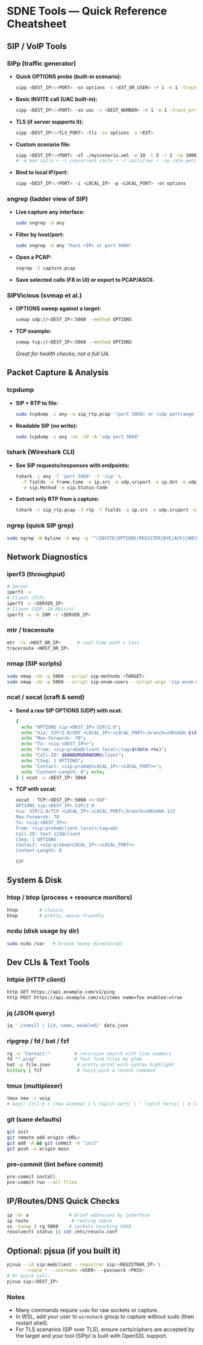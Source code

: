 # SDNE Tools — Quick Reference Cheatsheet

## SIP / VoIP Tools

### SIPp (traffic generator)

* **Quick OPTIONS probe (built‑in scenario):**

  ```bash
  sipp <DEST_IP>:<PORT> -sn options -s <EXT_OR_USER> -r 1 -m 1 -trace_err -trace_msg
  ```

* **Basic INVITE call (UAC built‑in):**

  ```bash
  sipp <DEST_IP>:<PORT> -sn uac -s <DEST_NUMBER> -r 1 -m 1 -trace_err
  ```

* **TLS (if server supports it):**

  ```bash
  sipp <DEST_IP>:<TLS_PORT> -tls -sn options -s <EXT>
  ```

* **Custom scenario file:**

  ```bash
  sipp <DEST_IP>:<PORT> -sf ./myscenario.xml -m 10 -l 5 -r 2 -rp 1000
  # -m max calls • -l concurrent calls • -r calls/sec • -rp rate period (ms)
  ```

* **Bind to local IP/port:**

  ```bash
  sipp <DEST_IP>:<PORT> -i <LOCAL_IP> -p <LOCAL_PORT> -sn options
  ```

### sngrep (ladder view of SIP)

* **Live capture any interface:**

  ```bash
  sudo sngrep -d any
  ```

* **Filter by host/port:**

  ```bash
  sudo sngrep -d any "host <IP> or port 5060"
  ```

* **Open a PCAP:**

  ```bash
  sngrep -I capture.pcap
  ```

* **Save selected calls (F8 in UI) or export to PCAP/ASCII.**

### SIPVicious (svmap et al.)

* **OPTIONS sweep against a target:**

  ```bash
  svmap udp://<DEST_IP>:5060 --method OPTIONS
  ```

* **TCP example:**

  ```bash
  svmap tcp://<DEST_IP>:5060 --method OPTIONS
  ```

  *Great for health checks; not a full UA.*

## Packet Capture & Analysis

### tcpdump

* **SIP + RTP to file:**

  ```bash
  sudo tcpdump -i any -w sip_rtp.pcap '(port 5060) or (udp portrange 10000-20000)'
  ```

* **Readable SIP (no write):**

  ```bash
  sudo tcpdump -i any -nn -s0 -A 'udp port 5060'
  ```

### tshark (Wireshark CLI)

* **See SIP requests/responses with endpoints:**

  ```bash
  tshark -i any -f 'port 5060' -Y 'sip' \
    -T fields -e frame.time -e ip.src -e udp.srcport -e ip.dst -e udp.dstport \
    -e sip.Method -e sip.Status-Code
  ```

* **Extract only RTP from a capture:**

  ```bash
  tshark -r sip_rtp.pcap -Y rtp -T fields -e ip.src -e udp.srcport -e rtp.ssrc -e rtp.seq -e rtp.marker
  ```

### ngrep (quick SIP grep)

```bash
sudo ngrep -W byline -d any -q '^(INVITE|OPTIONS|REGISTER|BYE|ACK|CANCEL)' udp and port 5060
```

## Network Diagnostics

### iperf3 (throughput)

```bash
# Server
iperf3 -s
# Client (TCP)
iperf3 -c <SERVER_IP>
# Client (UDP, 20 Mbit/s)
iperf3 -u -b 20M -c <SERVER_IP>
```

### mtr / traceroute

```bash
mtr -rw <HOST_OR_IP>      # real-time path + loss
traceroute <HOST_OR_IP>
```

### nmap (SIP scripts)

```bash
sudo nmap -sU -p 5060 --script sip-methods <TARGET>
sudo nmap -sU -p 5060 --script sip-enum-users --script-args 'sip-enum-users.guess=true' <TARGET>
```

### ncat / socat (craft & send)

* **Send a raw SIP OPTIONS (UDP) with ncat:**

  ```bash
  {
    echo "OPTIONS sip:<DEST_IP> SIP/2.0";
    echo "Via: SIP/2.0/UDP <LOCAL_IP>:<LOCAL_PORT>;branch=z9hG4bK-$(date +%s)";
    echo "Max-Forwards: 70";
    echo "To: <sip:<DEST_IP>>";
    echo "From: <sip:probe@client.local>;tag=$(date +%s)";
    echo "Call-ID: $RANDOM$RANDOM@client";
    echo "CSeq: 1 OPTIONS";
    echo "Contact: <sip:probe@<LOCAL_IP>:<LOCAL_PORT>>";
    echo "Content-Length: 0"; echo;
  } | ncat -u <DEST_IP> 5060
  ```

* **TCP with socat:**

  ```bash
  socat - TCP:<DEST_IP>:5060 <<'EOF'
  OPTIONS sip:<DEST_IP> SIP/2.0
  Via: SIP/2.0/TCP <LOCAL_IP>:<LOCAL_PORT>;branch=z9hG4bK-123
  Max-Forwards: 70
  To: <sip:<DEST_IP>>
  From: <sip:probe@client.local>;tag=abc
  Call-ID: test-123@client
  CSeq: 1 OPTIONS
  Contact: <sip:probe@<LOCAL_IP>:<LOCAL_PORT>>
  Content-Length: 0

  EOF
  ```

## System & Disk

### htop / btop (process + resource monitors)

```bash
htop        # classic
btop        # pretty, mouse-friendly
```

### ncdu (disk usage by dir)

```bash
sudo ncdu /var   # browse heavy directories
```

## Dev CLIs & Text Tools

### httpie (HTTP client)

```bash
http GET https://api.example.com/v1/ping
http POST https://api.example.com/v1/items name=foo enabled:=true
```

### jq (JSON query)

```bash
jq '.items[] | {id, name, enabled}' data.json
```

### ripgrep / fd / bat / fzf

```bash
rg -n "Contact:"         # recursive search with line numbers
fd "*.pcap"              # fast find files by glob
bat -p file.json          # pretty-print with syntax highlight
history | fzf             # fuzzy-pick a recent command
```

### tmux (multiplexer)

```bash
tmux new -s voip
# keys: Ctrl-b c (new window) | % (split vert) | " (split horiz) | d (detach) | [ (copy mode)
```

### git (sane defaults)

```bash
git init
git remote add origin <URL>
git add -A && git commit -m "init"
git push -u origin main
```

### pre-commit (lint before commit)

```bash
pre-commit install
pre-commit run --all-files
```

## IP/Routes/DNS Quick Checks

```bash
ip -br a               # brief addresses by interface
ip route                # routing table
ss -tunap | rg 5060    # sockets touching 5060
resolvectl status || cat /etc/resolv.conf
```

## Optional: pjsua (if you built it)

```bash
pjsua --id sip:me@client --registrar sip:<REGISTRAR_IP> \
      --realm * --username <USER> --password <PASS>
# Or quick call:
pjsua sip:<DEST_IP>
```

### Notes

* Many commands require `sudo` for raw sockets or capture.
* In WSL, add your user to `wireshark` group to capture without sudo (then restart shell).
* For TLS scenarios (SIP over TLS), ensure certs/ciphers are accepted by the target and your tool (SIPp) is built with OpenSSL support.
